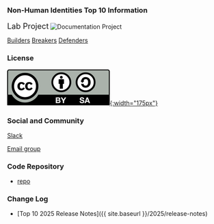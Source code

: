 ### Non-Human Identities Top 10 Information

<i class="fas fa-egg" style="font-size: 1.3em; color:#f7b73c;"></i>
<span style="font-size: 1.3em;">Lab Project</span>
![Documentation Project][doc-proj-logo]

<i class="fas fa-toolbox" style="color:#233e81;"></i> [Builders][builders]
<i class="fas fa-hammer" style="color:#233e81;"></i> [Breakers][breakers]
<i class="fas fa-shield-alt" style="color:#233e81;"></i> [Defenders][defenders]

### License
[![CC BY-SA 4.0][license-logo]{:width="175px"}][license]

### Social and Community
[Slack][slack-channel]

[Email group](email-group)

### Code Repository
* [repo][github-repo]

### Change Log
* [Top 10 2025 Release Notes]({{ site.baseurl }}/2025/release-notes)

[builders]: https://www.owasp.org/index.php/Builders
[breakers]: https://www.owasp.org/index.php/Breakers
[defenders]: https://www.owasp.org/index.php/Defenders
[license]: http://creativecommons.org/licenses/by-sa/4.0/
[license-logo]: assets/images/by-sa.svg
[doc-proj-logo]: https://raw.githubusercontent.com/OWASP/www--site-theme/master/assets/images/common/owasp_documentation_project.svg?sanitize=true
[slack-channel]: https://owasp.slack.com/archives/C02C6RU6G10
[email-group]: https://groups.google.com/g/owasp-non-human-identities
[github-repo]: https://github.com/OWASP/www-project-non-human-identities-top-10